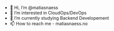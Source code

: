 - 👋 Hi, I’m @matiasnaess
- 👀 I’m interested in CloudOps/DevOps
- 🌱 I’m currently studying Backend Developement
- 📫 How to reach me - matiasnaess.no

<!---
matiasnaess/matiasnaess is a ✨ special ✨ repository because its `README.md` (this file) appears on your GitHub profile.
You can click the Preview link to take a look at your changes.
--->

